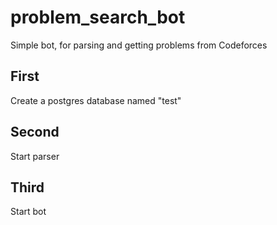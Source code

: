 # problem_search_bot
Simple bot, for parsing and getting problems from Codeforces

## First
Create a postgres database named "test"
## Second
Start parser
## Third
Start bot
